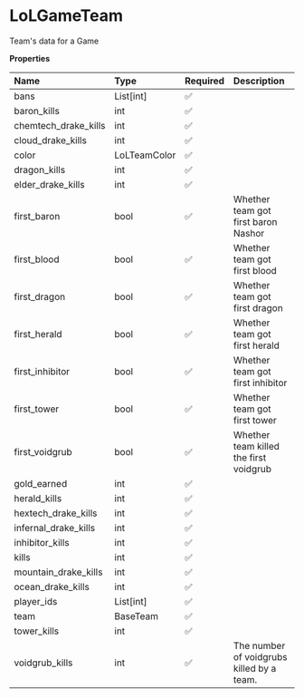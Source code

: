 # LoLGameTeam

Team's data for a Game

**Properties**

| Name                 | Type         | Required | Description                               |
| :------------------- | :----------- | :------- | :---------------------------------------- |
| bans                 | List[int]    | ✅       |                                           |
| baron_kills          | int          | ✅       |                                           |
| chemtech_drake_kills | int          | ✅       |                                           |
| cloud_drake_kills    | int          | ✅       |                                           |
| color                | LoLTeamColor | ✅       |                                           |
| dragon_kills         | int          | ✅       |                                           |
| elder_drake_kills    | int          | ✅       |                                           |
| first_baron          | bool         | ✅       | Whether team got first baron Nashor       |
| first_blood          | bool         | ✅       | Whether team got first blood              |
| first_dragon         | bool         | ✅       | Whether team got first dragon             |
| first_herald         | bool         | ✅       | Whether team got first herald             |
| first_inhibitor      | bool         | ✅       | Whether team got first inhibitor          |
| first_tower          | bool         | ✅       | Whether team got first tower              |
| first_voidgrub       | bool         | ✅       | Whether team killed the first voidgrub    |
| gold_earned          | int          | ✅       |                                           |
| herald_kills         | int          | ✅       |                                           |
| hextech_drake_kills  | int          | ✅       |                                           |
| infernal_drake_kills | int          | ✅       |                                           |
| inhibitor_kills      | int          | ✅       |                                           |
| kills                | int          | ✅       |                                           |
| mountain_drake_kills | int          | ✅       |                                           |
| ocean_drake_kills    | int          | ✅       |                                           |
| player_ids           | List[int]    | ✅       |                                           |
| team                 | BaseTeam     | ✅       |                                           |
| tower_kills          | int          | ✅       |                                           |
| voidgrub_kills       | int          | ✅       | The number of voidgrubs killed by a team. |
